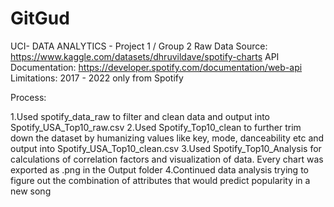 # GitGud
UCI- DATA ANALYTICS - Project 1 / Group 2
Raw Data Source: https://www.kaggle.com/datasets/dhruvildave/spotify-charts
API Documentation: https://developer.spotify.com/documentation/web-api
Limitations: 2017 - 2022 only from Spotify

Process:

1.Used spotify_data_raw to filter and clean data and output into Spotify_USA_Top10_raw.csv
2.Used Spotify_Top10_clean to further trim down the dataset by humanizing values like key, mode, danceability etc and output into Spotify_USA_Top10_clean.csv
3.Used Spotify_Top10_Analysis for calculations of correlation factors and visualization of data. Every chart was exported as .png in the Output folder
4.Continued data analysis trying to figure out the combination of attributes that would predict popularity in a new song 